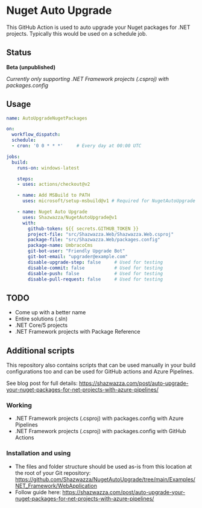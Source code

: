 # Nuget Auto Upgrade

This GitHub Action is used to auto upgrade your Nuget packages for .NET projects. Typically this would be used on a schedule job.

## Status

__Beta (unpublished)__

_Currently only supporting .NET Framework projects (.csproj) with packages.config_

## Usage

```yml
name: AutoUpgradeNugetPackages

on:
  workflow_dispatch:
  schedule:
  - cron: '0 0 * * *'     # Every day at 00:00 UTC

jobs:
  build:
    runs-on: windows-latest

    steps:
    - uses: actions/checkout@v2

    - name: Add MSBuild to PATH
      uses: microsoft/setup-msbuild@v1 # Required for NugetAutoUpgrade

    - name: Nuget Auto Upgrade
      uses: Shazwazza/NugetAutoUpgrade@v1
      with:
        github-token: ${{ secrets.GITHUB_TOKEN }}
        project-file: "src/Shazwazza.Web/Shazwazza.Web.csproj"
        package-file: "src/Shazwazza.Web/packages.config"
        package-name: UmbracoCms
        git-bot-user: "Friendly Upgrade Bot"
        git-bot-email: "upgrader@example.com"
        disable-upgrade-step: false     # Used for testing
        disable-commit: false           # Used for testing
        disable-push: false             # Used for testing
        disable-pull-request: false     # Used for testing
```

## TODO

* Come up with a better name
* Entire solutions (.sln)
* .NET Core/5 projects
* .NET Framework projects with Package Reference

## Additional scripts

This repository also contains scripts that can be used manually in your build configurations too and can be used for GitHub actions and Azure Pipelines.

See blog post for full details: https://shazwazza.com/post/auto-upgrade-your-nuget-packages-for-net-projects-with-azure-pipelines/

### Working

* .NET Framework projects (.csproj) with packages.config with Azure Pipelines
* .NET Framework projects (.csproj) with packages.config with GitHub Actions

### Installation and using

* The files and folder structure should be used as-is from this location at the root of your Git repository: https://github.com/Shazwazza/NugetAutoUpgrade/tree/main/Examples/NET_Framework/WebApplication
* Follow guide here: https://shazwazza.com/post/auto-upgrade-your-nuget-packages-for-net-projects-with-azure-pipelines/
